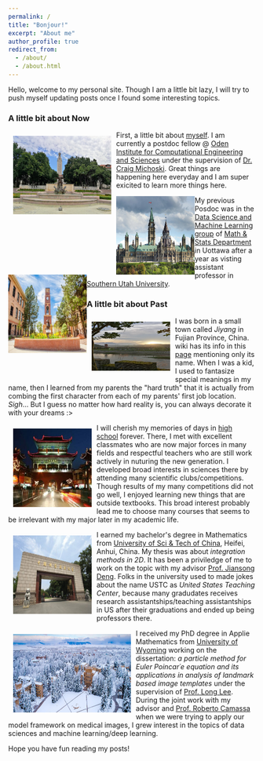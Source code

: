 ```yaml
---
permalink: /
title: "Bonjour!"
excerpt: "About me"
author_profile: true
redirect_from: 
  - /about/
  - /about.html
---
```


Hello, welcome to my personal site. Though I am a little bit lazy, I will try to push myself updating posts once I found some interesting topics.


### A little bit about Now

<img align="left" img src='/images/UT.jpg' style="padding-top: 10px; padding-right: 10px; padding-bottom: 10px; padding-left: 10px" height="160" width="200">  First, a little bit about [myself](https://dykuang.github.io/cv/). I am currently a postdoc fellow @ [Oden Institute for Computational Engineering and Sciences](https://www.oden.utexas.edu/) under the supervision of [Dr. Craig Michoski](https://users.oden.utexas.edu/~michoski/Michoski.html). Great things are happening here everyday and I am super exicited to learn more things here.

<img align="left" img src='/images/ott.jpg' height="160" width="160"><img align="left" img src='/images/SUU.jpg' height="160" width="160">
  My previous Posdoc was in the [Data Science and Machine Learning group](http://mysite.science.uottawa.ca/dsml/) of [Math & Stats Department](https://science.uottawa.ca/mathstat/en) in Uottawa after a year as visting assistant professor in [Southern Utah University](https://www.suu.edu/). 
 

### A little bit about Past
<img align="left" img src='/images/jiyang.jpg' style="padding-top: 10px; padding-right: 10px; padding-bottom: 10px; padding-left: 10px" height="100" width="160">  I was born in a small town called *Jiyang* in Fujian Province, China. wiki has its info in this [page](https://en.wikipedia.org/wiki/Jian%27ou) mentioning only its name. When I was a kid, I used to fantasize special meanings in my name, then I learned from my parents the "hard truth" that it is actually from combing the first character from each of my parents' first job location. *Sigh*... But I guess no matter how hard reality is, you can always decorate it with your dreams :>

<img align="left" img src='/images/jianou.jpg' style="padding-top: 10px; padding-right: 10px; padding-bottom: 10px; padding-left: 10px" height="160" width="160">  I will cherish my memories of days in [high school](http://www.fjjoyz.cn/) forever. There, I met with excellent classmates who are now major forces in many fields and respectful teachers who are still work actively in nuturing the new generation. I developed broad interests in sciences there by attending many scientific clubs/competitions. Though results of my many competitions did not go well, I enjoyed learning new things that are outside textbooks. This broad interest probably lead me to choose many courses that seems to be irrelevant with my major later in my academic life.

<img align="left" img src='/images/ustc.jpg' style="padding-top: 10px; padding-right: 10px; padding-bottom: 10px; padding-left: 10px" height="160" width="160">  I earned my bachelor's degree in Mathematics from [University of Sci & Tech of China](http://en.ustc.edu.cn/), Heifei, Anhui, China. My thesis was about *integration methods in 2D*. It has been a priviledge of me to work on the topic with my advisor [Prof. Jiansong Deng](http://staff.ustc.edu.cn/~dengjs/). Folks in the university used to made jokes about the name USTC as *United States Teaching Center*, because many gradudates receives research assistantships/teaching assistantships in US after their graduations and ended up being professors there.

<img align="left" img src='/images/UWsnow.jpg' style="padding-top: 10px; padding-right: 10px; padding-bottom: 10px; padding-left: 10px" height="160" width="240">I received my PhD degree in Applie Mathematics from [University of Wyoming](http://www.uwyo.edu/) working on the dissertation: *a particle method for Euler Poincar´e equation and its applications in analysis of landmark based image templates* under the supervision of [Prof. Long Lee](http://www.uwyo.edu/llee/). During the joint work with my advisor and [Prof. Roberto Camassa](https://math.unc.edu/staff/camassa-roberta/) when we were trying to apply our model framework on medical images, I grew interest in the topics of data sciences and machine learning/deep learning.

Hope you have fun reading my posts!

